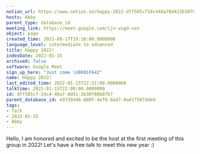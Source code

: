 ```yaml
---
notion_url: https://www.notion.so/Happy-2022-dff585cf24c448a78d413b30708b0767
hosts: Abby
parent_type: database_id
meeting_link: https://meet.google.com/ijn-vugd-osn
object: page
created_time: 2021-08-17T19:10:00.0000000
language_level: intermediate to advanced
title: Happy 2022!
indexDate: 2022-01-15
archived: false
software: Google Meet
sign_up_here: "Just come \U0001F642"
name: Happy 2022!
last_edited_time: 2022-01-15T22:21:00.0000000
talktime: 2022-01-15T22:00:00.0000000
id: dff585cf-24c4-48a7-8d41-3b30708b0767
parent_database_id: e9339446-880f-4ef0-8ad7-8ad1f507dded
tags:
- Talk
- 2022-01-15
- Abby
---
```


Hello, I am honored and excited to be the host at the first meeting of this group in 2022! Let's have a free talk to meet this new year :)






